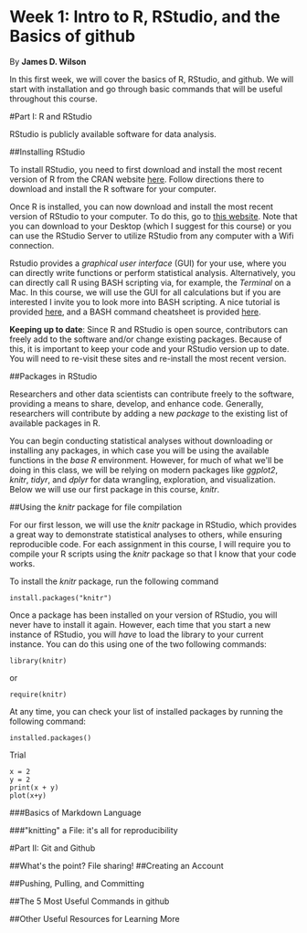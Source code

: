 # Week 1: Intro to R, RStudio, and the Basics of github

By **James D. Wilson**

In this first week, we will cover the basics of R, RStudio, and github. We will start with installation and go through basic commands that will be useful throughout this course.


#Part I: R and RStudio

RStudio is publicly available software for data analysis. 

##Installing RStudio

To install RStudio, you need to first download and install the most recent version of R from the CRAN website [here](https://www.r-project.org). Follow directions there to download and install the R software for your computer. 

Once R is installed, you can now download and install the most recent version of RStudio to your computer. To do this, go to [this website](https://www.rstudio.com/products/RStudio/). Note that you can download to your Desktop (which I suggest for this course) or you can use the RStudio Server to utilize RStudio from any computer with a Wifi connection. 

Rstudio provides a *graphical user interface* (GUI) for your use, where you can directly write functions or perform statistical analysis. Alternatively, you can directly call R using BASH scripting via, for example, the *Terminal* on a Mac. In this course, we will use the GUI for all calculations but if you are interested I invite you to look more into BASH scripting. A nice tutorial is provided [here](http://ryanstutorials.net/bash-scripting-tutorial/), and a BASH command cheatsheet is provided [here](https://gist.github.com/LeCoupa/122b12050f5fb267e75f).

**Keeping up to date**: Since R and RStudio is open source, contributors can freely add to the software and/or change existing packages. Because of this, it is important to keep your code and your RStudio version up to date. You will need to re-visit these sites and re-install the most recent version.


##Packages in RStudio

Researchers and other data scientists can contribute freely to the software, providing a means to share, develop, and enhance code. Generally, researchers will contribute by adding a new *package* to the existing list of available packages in R.

You can begin conducting statistical analyses without downloading or installing any packages, in which case you will be using the available functions in the *base R* environment. However, for much of what we'll be doing in this class, we will be relying on modern packages like *ggplot2*, *knitr*, *tidyr*, and *dplyr* for data wrangling, exploration, and visualization. Below we will use our first package in this course, *knitr*. 

##Using the *knitr* package for file compilation

For our first lesson, we will use the *knitr* package in RStudio, which provides a great way to demonstrate statistical analyses to others, while ensuring reproducible code. For each assignment in this course, I will require you to compile your R scripts using the *knitr* package so that I know that your code works.

To install the *knitr* package, run the following command

``` install.packages("knitr") ```

Once a package has been installed on your version of RStudio, you will never have to install it again. However, each time that you start a new instance of RStudio, you will *have* to load the library to your current instance. You can do this using one of the two following commands:

``` library(knitr) ```

or

``` require(knitr) ```

At any time, you can check your list of installed packages by running the following command:

``` installed.packages() ```

Trial

```{r, echo = TRUE, eval = TRUE}
x = 2
y = 2
print(x + y)
plot(x+y)
```

###Basics of Markdown Language

###"knitting" a File: it's all for reproducibility


#Part II: Git and Github

##What's the point?
File sharing!
##Creating an Account

##Pushing, Pulling, and Committing

##The 5 Most Useful Commands in github

##Other Useful Resources for Learning More